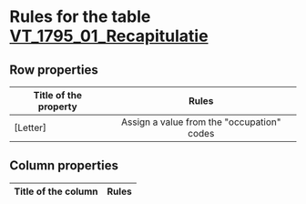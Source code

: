 # Rules for the table [VT_1795_01_Recapitulatie](https://github.com/cgueret/DataDump/blob/master/xls-marked/VT_1795_01_Recapitulatie_marked.xls?raw=true)
## Row properties
| Title of the property | Rules |
| --------------------- |:-----:|
| [Letter] | Assign a value from the "occupation" codes |
## Column properties
| Title of the column | Rules |
| --------------------- |:-----:|
